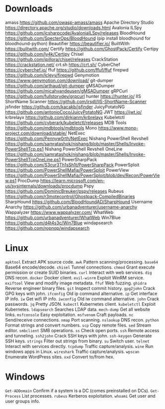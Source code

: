 # Downloads

amass https://github.com/owasp-amass/amass
Apache Directory Studio https://directory.apache.org/studio/downloads.html
Avalonia ILSpy https://github.com/icsharpcode/AvaloniaILSpy/releases
BloodHound https://github.com/SpecterOps/BloodHound
(pip install bloodhound for bloodhound-python)
Beautifier https://beautifier.io/
BuiltWith https://builtwith.com/
Certify https://github.com/GhostPack/Certify
Certipy https://github.com/ly4k/Certipy
Chisel https://github.com/jpillora/chisel/releases
CrackStation https://crackstation.net/
crt.sh https://crt.sh/
CyberChef https://cyberchef.io/
ffuf https://github.com/ffuf/ffuf
firepwd https://github.com/lclevy/firepwd
Genymotion https://www.genymotion.com/download/
git-dumper https://github.com/arthaud/git-dumper
gMSADumper https://github.com/micahvandeusen/gMSADumper
gRPCurl https://github.com/fullstorydev/grpcurl
hunter https://hunter.io/
IIS ShortName Scanner https://github.com/irsdl/IIS-ShortName-Scanner
jsfinder https://github.com/kacakb/jsfinder
JuicyPotatoNG https://github.com/antonioCoco/JuicyPotatoNG
JWT https://jwt.io/
krbrelayx https://github.com/dirkjanm/krbrelayx
Kubeletctl https://github.com/cyberark/kubeletctl/releases
MDB Tools https://github.com/mdbtools/mdbtools
Mono https://www.mono-project.com/download/stable/
NetExec https://github.com/Pennyw0rth/NetExec
Nishang PowerShell Revshell https://github.com/samratashok/nishang/blob/master/Shells/Invoke-PowerShellTcp.ps1
Nishang PowerShell Revshell OneLine https://github.com/samratashok/nishang/blob/master/Shells/Invoke-PowerShellTcpOneLine.ps1
PowerSharpPack https://github.com/S3cur3Th1sSh1t/PowerSharpPack
PowerSploit https://github.com/PowerShellMafia/PowerSploit
PowerView https://github.com/PowerShellMafia/PowerSploit/blob/dev/Recon/PowerView.ps1
ProcDump https://learn.microsoft.com/en-us/sysinternals/downloads/procdump
Pspy https://github.com/DominicBreuker/pspy/releases
Rubeus https://github.com/r3motecontrol/Ghostpack-CompiledBinaries
SharpHound https://github.com/BloodHoundAD/SharpHound
Username Anarchy https://github.com/urbanadventurer/username-anarchy
Wappalyzer https://www.wappalyzer.com/
WhatWeb https://github.com/urbanadventurer/WhatWeb
Win7Blue https://github.com/d4t4s3c/Win7Blue
windapsearch https://github.com/ropnop/windapsearch
# Linux

`apktool` Extract APK source code.
`awk` Pattern scanning/processing.
`base64` Base64 encode/decode.
`chisel` Tunnel connections.
`chmod` Grant execute permission or create SUID binaries.
`curl` Interact with web services.
`dig` DNS recon.
`docker` Docker client.
`evil-winrm` Exploit WinRM service.
`exiftool` View and modify image metadata.
`ffuf` Web fuzzing.
`ghidra` Reverse engineer binary files.
`git` Inspect commit history.
`gpg2john` Crack GPG keys with john.
`ifconfig` Old ip command alternative.
`ip` Get interface IP info.
`iw` Get wifi IP info.
`iwconfig` Old iw command alternative.
`john` Crack passwords.
`jq` Pretty JSON.
`kubectl` Kubernetes client.
`kubeletctl` Exploit Kubernetes.
`ldapsearch` Searches LDAP data.
`mech-dump` Get all website links.
`msfconsole` Easy exploitation.
`msfvenom` Craft payloads.
`nc` Send/receive connections.
`nmap` Port scanning.
`nslookup` DNS recon.
`python` Format strings and convert numbers.
`scp` Copy remote files.
`sed` Stream editor.
`smbclient` SMB operations.
`ss` Check open ports.
`ssh` Remote access and tunneling.
`ssh2john` Crack SSH keys with john.
`ssh-keygen` Generate SSH keys.
`strings` Filter out strings from binary.
`su` Switch user.
`telnet` Interact with services directly.
`tcpdump` Traffic capture/analysis.
`wine` Run windows apps in Linux.
`wireshark` Traffic capture/analysis.
`wpscan` Enumerate WordPress sites.
`xxd` Convert to/from hex.

# Windows

`Get-ADDomain` Confirm if a system is a DC (comes preinstalled on DCs).
`Get-Process` List processes.
`rubeus` Kerberos exploitation.
`whoami` Get user and user groups info.
